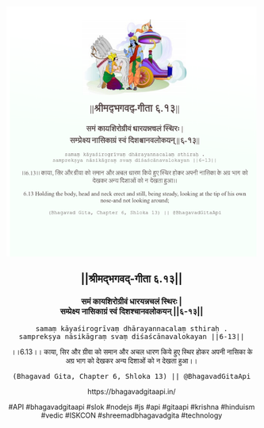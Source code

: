 <img src="../../asset/BG_6_13.png"/>
<center><h2>||श्रीमद्‍भगवद्‍-गीता ६.१३||</h2>
<h3>समं कायशिरोग्रीवं धारयन्नचलं स्थिरः |<br/>सम्प्रेक्ष्य नासिकाग्रं स्वं दिशश्चानवलोकयन् ||६-१३||</h3>
<pre>samaṃ kāyaśirogrīvaṃ dhārayannacalaṃ sthiraḥ .<br/>samprekṣya nāsikāgraṃ svaṃ diśaścānavalokayan ||6-13||</pre>
<p>।।6.13।। काया, सिर और ग्रीवा को समान और अचल धारण किये हुए स्थिर होकर अपनी नासिका के अग्र भाग को देखकर अन्य दिशाओं को न देखता हुआ।।</p>
<pre>(Bhagavad Gita, Chapter 6, Shloka 13) || @BhagavadGitaApi</pre><p>https://bhagavadgitaapi.in/</p><p>#API #bhagavadgitaapi #slok #nodejs #js #api #gitaapi #krishna #hinduism #vedic #ISKCON #shreemadbhagavadgita #technology</p></center>